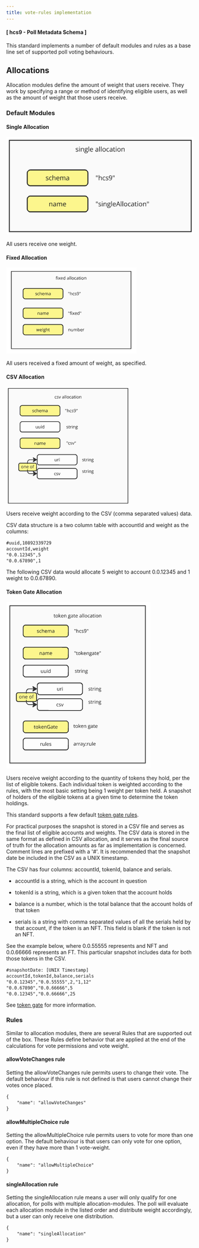 ```yaml
---
title: vote-rules implementation
---
```


#### [ hcs9 - Poll Metadata Schema ]

This standard implements a number of default modules and rules as a base line set of supported poll voting behaviours.

## Allocations

Allocation modules define the amount of weight that users receive. They work by specifying a range or method of identifying eligible users, as well as the amount of weight that those users receive.

### Default Modules

#### Single Allocation

![single allocation diagram](../../../../static/polls/implementation/allocation-single.png)

All users receive one weight.

#### Fixed Allocation

![fixed allocation diagram](../../../../static/polls/implementation/allocation-fixed.png)

All users received a fixed amount of weight, as specified.

#### CSV Allocation

![csv allocation diagram](../../../../static/polls/implementation/allocation-csv.png)

Users receive weight according to the CSV (comma separated values) data.

CSV data structure is a two column table with accountId and weight as the columns:

```
#uuid,10892339729
accountId,weight
"0.0.12345",5
"0.0.67890",1
```

The following CSV data would allocate 5 weight to account 0.0.12345 and 1 weight to 0.0.67890.

#### Token Gate Allocation

![token gate allocation diagram](../../../../static/polls/implementation/allocation-token-gate.png)

Users receive weight according to the quantity of tokens they hold, per the list of eligible tokens. Each individual token is weighted according to the rules, with the most basic setting being 1 weight per token held. A snapshot of holders of the eligible tokens at a given time to determine the token holdings.

This standard supports a few default [token gate rules](../implementation/token-gate.md).

For practical purposes the snapshot is stored in a CSV file and serves as the final list of eligible accounts and weights. The CSV data is stored in the same format as defined in CSV allocation, and it serves as the final source of truth for the allocation amounts as far as implementation is concerned. Comment lines are prefixed with a '#'. It is recommended that the snapshot date be included in the CSV as a UNIX timestamp.

The CSV has four columns: accountId, tokenId, balance and serials.

-  accountId is a string, which is the account in question

- tokenId is a string, which is a given token that the account holds

- balance is a number, which is the total balance that the account holds of that token 

- serials is a string with comma separated values of all the serials held by that account, if the token is an NFT. This field is blank if the token is not an NFT. 

See the example below, where 0.0.55555 represents and NFT and 0.0.66666 represents an FT. This particular snapshot includes data for both those tokens in the CSV.

```
#snapshotDate: [UNIX Timestamp]
accountId,tokenId,balance,serials
"0.0.12345","0.0.55555",2,"1,12"
"0.0.67890","0.0.66666",5
"0.0.12345","0.0.66666",25
```

See [token gate](./token-gate.md) for more information.

### Rules

Similar to allocation modules, there are several Rules that are supported out of the box. These Rules define behavior that are applied at the end of the calculations for vote permissions and vote weight.

#### allowVoteChanges rule

Setting the allowVoteChanges rule permits users to change their vote. The default behaviour if this rule is not defined is that users cannot change their votes once placed.

```
{
    "name": "allowVoteChanges"
}
```

#### allowMultipleChoice rule

Setting the allowMultipleChoice rule permits users to vote for more than one option. The default behaviour is that users can only vote for one option, even if they have more than 1 vote-weight.

```
{
    "name": "allowMultipleChoice"
}
```

#### singleAllocation rule

Setting the singleAllocation rule means a user will only qualify for one allocation, for polls with multiple allocation-modules. The poll will evaluate each allocation module in the listed order and distribute weight accordingly, but a user can only receive one distribution.

```
{
    "name": "singleAllocation"
}
```